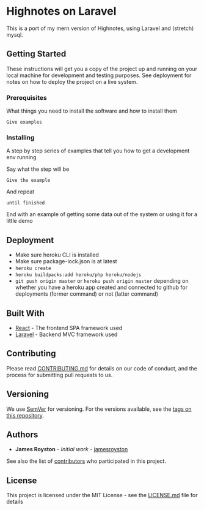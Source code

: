 # Highnotes on Laravel

This is a port of my mern version of Highnotes, using Laravel and (stretch) mysql. 

## Getting Started

These instructions will get you a copy of the project up and running on your local machine for development and testing purposes. See deployment for notes on how to deploy the project on a live system.

### Prerequisites

What things you need to install the software and how to install them

```
Give examples
```

### Installing

A step by step series of examples that tell you how to get a development env running

Say what the step will be

```
Give the example
```

And repeat

```
until finished
```

End with an example of getting some data out of the system or using it for a little demo

## Deployment

* Make sure heroku CLI is installed
* Make sure package-lock.json is at latest
* `heroku create`
* `heroku buildpacks:add heroku/php heroku/nodejs`
* `git push origin master` or `heroku push origin master` depending on whether you have a heroku app created and connected to github for deployments (former command) or not (latter command)

## Built With

* [React](http://www.react.com) - The frontend SPA framework used
* [Laravel](https://www.laravel.com) - Backend MVC framework used

## Contributing

Please read [CONTRIBUTING.md](https://gist.github.com/PurpleBooth/b24679402957c63ec426) for details on our code of conduct, and the process for submitting pull requests to us.

## Versioning

We use [SemVer](http://semver.org/) for versioning. For the versions available, see the [tags on this repository](https://github.com/your/project/tags). 

## Authors

* **James Royston** - *Initial work* - [jamesroyston](https://github.com/jamesroyston)

See also the list of [contributors](https://github.com/your/project/contributors) who participated in this project.

## License

This project is licensed under the MIT License - see the [LICENSE.md](LICENSE.md) file for details
